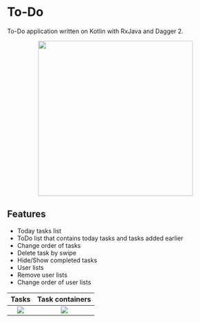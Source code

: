 # To-Do
To-Do application written on Kotlin with RxJava and Dagger 2.

<p align="center"><img src="https://raw.githubusercontent.com/dns21395/ToDo/master/ReadmeFiles/photo1.png" width="360" /></p>

Features
-----
* Today tasks list
* ToDo list that contains today tasks and tasks added earlier<br />
* Change order of tasks
* Delete task by swipe
* Hide/Show completed tasks<br />
* User lists
* Remove user lists
* Change order of user lists

Tasks | Task containers
:-------------------------:|:-------------------------:
![](https://raw.githubusercontent.com/dns21395/ToDo/master/ReadmeFiles/photo1.png)  |  ![](https://raw.githubusercontent.com/dns21395/ToDo/master/ReadmeFiles/photo2.png)






